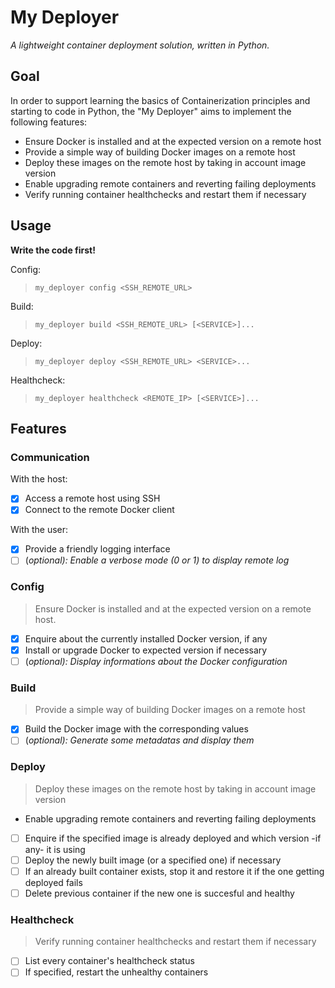 # My Deployer

_A lightweight container deployment solution, written in Python._

## Goal

In order to support learning the basics of Containerization principles and starting to code in Python, the "My Deployer" aims to implement the following features:
- Ensure Docker is installed and at the expected version on a remote host
- Provide a simple way of building Docker images on a remote host
- Deploy these images on the remote host by taking in account image version
- Enable upgrading remote containers and reverting failing deployments
- Verify running container healthchecks and restart them if necessary

## Usage

**Write the code first!**

Config:
> `my_deployer config <SSH_REMOTE_URL>`

Build:
> `my_deployer build <SSH_REMOTE_URL> [<SERVICE>]...`

Deploy:
> `my_deployer deploy <SSH_REMOTE_URL> <SERVICE>...`

Healthcheck:
> `my_deployer healthcheck <REMOTE_IP> [<SERVICE>]...`


## Features

### Communication

With the host:
- [x] Access a remote host using SSH
- [x] Connect to the remote Docker client

With the user:
- [x] Provide a friendly logging interface
- [ ] \(_optional): Enable a verbose mode (0 or 1) to display remote log_

### Config

> Ensure Docker is installed and at the expected version on a remote host.

- [x] Enquire about the currently installed Docker version, if any
- [x] Install or upgrade Docker to expected version if necessary
- [ ] \(_optional): Display informations about the Docker configuration_

### Build

> Provide a simple way of building Docker images on a remote host

- [x] Build the Docker image with the corresponding values
- [ ] \(_optional): Generate some metadatas and display them_

### Deploy

> Deploy these images on the remote host by taking in account image version
- Enable upgrading remote containers and reverting failing deployments

- [ ] Enquire if the specified image is already deployed and which version -if any- it is using
- [ ] Deploy the newly built image (or a specified one) if necessary
- [ ] If an already built container exists, stop it and restore it if the one getting deployed fails
- [ ] Delete previous container if the new one is succesful and healthy

### Healthcheck

> Verify running container healthchecks and restart them if necessary

- [ ] List every container's healthcheck status
- [ ] If specified, restart the unhealthy containers
